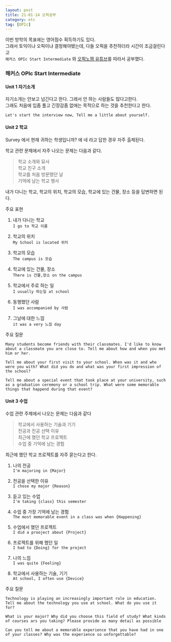 ```yaml
---
layout: post
title: 21-01-14 오픽공부
category: etc
tag: [OPIc]
---
```


이번 방학의 목표에는 영어점수 획득하기도 있다.  
그래서 토익이냐 오픽이냐 결정해야됐는데,  다들 오픽을 추천하더라 시간이 조금걸린다고  
`해커스 OPIc Start Intermediate` 와 [오픽노잼 유튜브](https://www.youtube.com/channel/UCw4izi2fsJzFltt3EbmokWA)를 따라서 공부했다.

### 해커스 OPIc Start Intermediate

#### Unit 1 자기소개


자기소개는 안보고 넘긴다고 한다. 그래서 안 하는 사람들도 많다고한다.  
그래도 처음에 입좀 풀고 긴장감좀 없애는 목적으로 하는 것을 추천한다고 한다.  

```
Let's start the interview now, Tell me a little about yourself.
```


#### Unit 2 학교
Survey 에서 현재 귀하는 학생입니까? 에 네 라고 답한 경우 자주 출제된다.

학교 관련 문제에서 자주 나오는 문제는 다음과 같다.

>학교 소개와 묘사  
학교 친구 소개  
학교를 처음 방문했던 날  
기억에 남는 학교 행사

내가 다니는 학교, 학교의 위치, 학교의 모습, 학교에 있는 건물, 장소 등을 답변하면 된다.

주요 표현
1. 내가 다니는 학교  
` I go to 학교 이름 `

2. 학교의 위치  
` My School is located 위치 `

3. 학교의 모습  
` The campus is 모습 `

4. 학교에 있는 건물, 장소  
` There is 건물,장소 on the campus `

5. 학교에서 주로 하는 일  
` I usually 하는일 at school `

6. 동행했던 사람  
` I was accompanied by 사람 ` 

7. 그날에 대한 느낌  
` it was a very 느낌 day `

주요 질문
```
Many students become friends with their classmates. I'd like to know about a classmate you are close to. Tell me about how and when you met him or her.
```

```
Tell me about your first visit to your school. When was it and who were you with? What did you do and what was your first impression of the school?
```

```
Tell me about a special event that took place at your university, such as a graduation ceremony or a school trip. What were some memorable things that happend during that event?
```


#### Unit 3 수업

수업 관련 주제에서 나오는 문제는 다음과 같다  

>학교에서 사용하는 기술과 기기  
전공과 전공 선택 이유  
최근에 했던 학교 프로젝트  
수업 중 기억에 남는 경험  


최근에 했던 학교 프로젝트를 자주 묻는다고 한다.  

1. 나의 전공  
` I'm majoring in {Major} `

2. 전공을 선택한 이유  
` I chose my major {Reason} `

3. 듣고 있는 수업  
` I'm taking {class} this semester ` 

4. 수업 중 가장 기억에 남는 경험  
` The most memorable event in a class was when {Happening} `

5. 수업에서 했던 프로젝트  
` I did a prooject about {Project} ` 

6. 프로젝트를 위해 했던 일  
` I had to {Doing} for the project `

7. 나의 느낌  
` I was quite {Feeling} `

8. 학교에서 사용하는 기술, 기기  
` At school, I often use {Device} `

주요 질문

```
Technology is playing an increasingly important role in education. Tell me about the technology you use at school. What do you use it for?
```

```
What is your major? Why did you choose this field of study? What kinds of courses ars you taking? Please provide as many detail as possible
```

```
Can you tell me about a memorable experience that you have had in one of your classes? Why was the experience so unforgettable?
```
